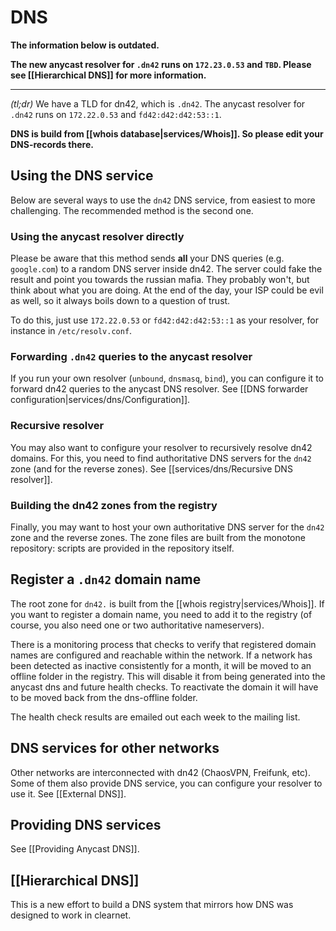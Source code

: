 # DNS
**The information below is outdated.** 

**The new anycast resolver for `.dn42` runs on `172.23.0.53` and `TBD`. Please see [[Hierarchical DNS]] for more information.**

***

*(tl;dr)* We have a TLD for dn42, which is `.dn42`. The anycast resolver for `.dn42` runs on `172.22.0.53` and `fd42:d42:d42:53::1`.

**DNS is build from [[whois database|services/Whois]]. So please edit your DNS-records there.**

## Using the DNS service

Below are several ways to use the `dn42` DNS service, from easiest to more challenging. The recommended method is the second one.

### Using the anycast resolver directly

Please be aware that this method sends **all** your DNS queries (e.g. `google.com`) to a random DNS server inside dn42. The server could fake the result and point you towards the russian mafia. They probably won't, but think about what you are doing. At the end of the day, your ISP could be evil as well, so it always boils down to a question of trust.

To do this, just use `172.22.0.53` or `fd42:d42:d42:53::1` as your resolver, for instance in `/etc/resolv.conf`.

### Forwarding `.dn42` queries to the anycast resolver

If you run your own resolver (`unbound`, `dnsmasq`, `bind`), you can configure it to forward dn42 queries to the anycast DNS resolver. See [[DNS forwarder configuration|services/dns/Configuration]].

### Recursive resolver

You may also want to configure your resolver to recursively resolve dn42 domains. For this, you need to find authoritative DNS servers for the `dn42` zone (and for the reverse zones). See [[services/dns/Recursive DNS resolver]].

### Building the dn42 zones from the registry

Finally, you may want to host your own authoritative DNS server for the `dn42` zone and the reverse zones. The zone files are built from the monotone repository: scripts are provided in the repository itself.

## Register a `.dn42` domain name

The root zone for `dn42.` is built from the [[whois registry|services/Whois]]. If you want to register a domain name, you need to add it to the registry (of course, you also need one or two authoritative nameservers).

There is a monitoring process that checks to verify that registered domain names are configured and reachable within the network. If a network has been detected as inactive consistently for a month, it will be moved to an offline folder in the registry. This will disable it from being generated into the anycast dns and future health checks. To reactivate the domain it will have to be moved back from the dns-offline folder. 

The health check results are emailed out each week to the mailing list.

## DNS services for other networks

Other networks are interconnected with dn42 (ChaosVPN, Freifunk, etc). Some of them also provide DNS service, you can configure your resolver to use it. See [[External DNS]].

## Providing DNS services

See [[Providing Anycast DNS]].

## [[Hierarchical DNS]]

This is a new effort to build a DNS system that mirrors how DNS was designed to work in clearnet. 